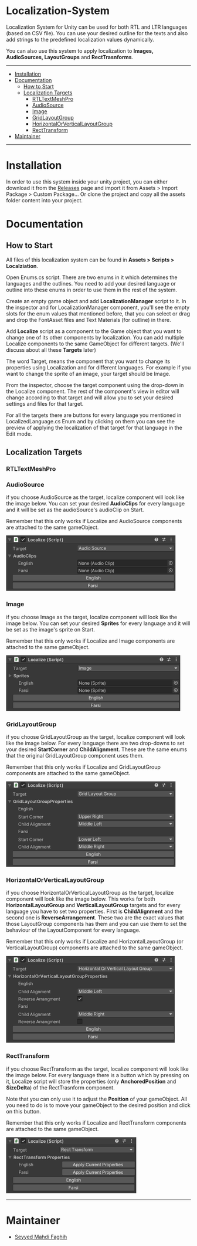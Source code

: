 
# Localization-System
Localization System for Unity can be used for both RTL and LTR languages (based on CSV file). You can use your desired outline for the texts and also add strings to the predefined localization values dynamically.

 You can also use this system to apply localization to **Images, AudioSources, LayoutGroups** and **RectTrasnforms**.

---
- [Installation](#installation)
- [Documentation](#documentation)
	- [How to Start](#how-to-start)
	- [Localization Targets](#localization-targets)
		- [RTLTextMeshPro](#rtltextmeshpro)
		- [AudioSource](#audiosource)
		- [Image](#image)
		- [GridLayoutGroup](#gridlayoutgroup)
		- [HorizontalOrVerticalLayoutGroup](#horizontalorverticallayoutgroup)
		- [RectTransform](#recttransform)
- [Maintainer](#Maintainer)
---

# Installation

In order to use this system inside your unity project, you can either download it from the [Releases](https://github.com/SMahdiFaghih/Localization-System/releases) page and import it from Assets > Import Package > Custom Package...
Or clone the project and copy all the assets folder content into your project.

# Documentation

## How to Start

All files of this localization system can be found in **Assets > Scripts > Localziation**.

Open Enums.cs script. There are two enums in it which determines the languages and the outlines. You need to add your desired language or outline into these enums in order to use them in the rest of the system.

Create an empty game object and add **LocalizationManager** script to it. In the inspector and for LocalizationManager component, you'll see the empty slots for the enum values that mentioned before, that you can select or drag and drop the FontAsset files and Text Materials (for outline) in there.

Add **Localize** script as a component to the Game object that you want to change one of its other components by localization. You can add multiple Localize components to the same GameObject for different targets. (We'll discuss about all these **Targets** later)

The word Target, means the component that you want to change its properties using Localization and for different languages. For example if you want to change the sprite of an image, your target should be Image.

From the inspector, choose the target component using the drop-down in the Localize component.
The rest of the component's view in editor will change according to that target and will allow you to set your desired settings and files for that target.

For all the targets there are buttons for every language you mentioned in LocalizedLanguage.cs Enum and by clicking on them you can see the preview of applying the localization of that target for that language in the Edit mode.

## Localization Targets

### RTLTextMeshPro

### AudioSource

if you choose AudioSource as the target, localize component will look like the image below. You can set your desired **AudioClips** for every language and it will be set as the audioSource's audioClip on Start.

Remember that this only works if Localize and AudioSource components are attached to the same gameObject.

![Screenshot](Images/AudioSource.png)

### Image

if you choose Image as the target, localize component will look like the image below. You can set your desired **Sprites** for every language and it will be set as the image's sprite on Start.

Remember that this only works if Localize and Image components are attached to the same gameObject.

![Screenshot](Images/Image.png)

### GridLayoutGroup

if you choose GridLayoutGroup as the target, localize component will look like the image below. For every language there are two drop-downs to set your desired **StartCorner** and **ChildAlignment**. These are the same enums that the original GridLayoutGroup component uses them.

Remember that this only works if Localize and GridLayoutGroup components are attached to the same gameObject.

![Screenshot](Images/GridLayoutGroup.png)

### HorizontalOrVerticalLayoutGroup

if you choose HorizontalOrVerticalLayoutGroup as the target, localize component will look like the image below. This works for both **HorizontalLayoutGroup** and **VerticalLayoutGroup** targets and for every language you have to set two properties. First is **ChildAlignment** and the second one is **ReverseArrangement**. These two are the exact values that those LayoutGroup components has them and you can use them to set the behaviour of the LayoutComponent for every language.

Remember that this only works if Localize and HorizontalLayoutGroup (or VerticalLayoutGroup) components are attached to the same gameObject.

![Screenshot](Images/HorizontalOrVerticalLayoutGroup.png)

### RectTransform

if you choose RectTransform as the target, localize component will look like the image below. For every language there is a button which by pressing on it, Localize script will store the properties (only **AnchoredPosition** and **SizeDelta**) of the RectTrasnform component.

Note that you can only use it to adjust the **Position** of your gameObject. All you need to do is to move your gameObject to the desired position and click on this button.

Remember that this only works if Localize and RectTransform components are attached to the same gameObject.

![Screenshot](Images/RectTransform.png)

----

# Maintainer

- [Seyyed Mahdi Faghih](https://github.com/SMahdiFaghih)
